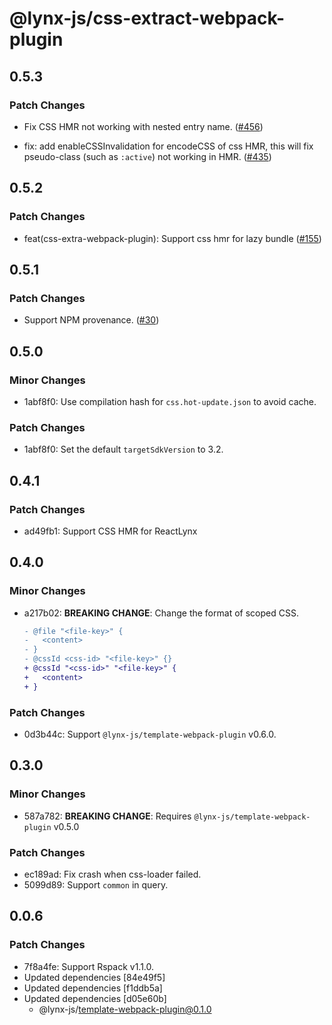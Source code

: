 # @lynx-js/css-extract-webpack-plugin

## 0.5.3

### Patch Changes

- Fix CSS HMR not working with nested entry name. ([#456](https://github.com/lynx-family/lynx-stack/pull/456))

- fix: add enableCSSInvalidation for encodeCSS of css HMR, this will fix pseudo-class (such as `:active`) not working in HMR. ([#435](https://github.com/lynx-family/lynx-stack/pull/435))

## 0.5.2

### Patch Changes

- feat(css-extra-webpack-plugin): Support css hmr for lazy bundle ([#155](https://github.com/lynx-family/lynx-stack/pull/155))

## 0.5.1

### Patch Changes

- Support NPM provenance. ([#30](https://github.com/lynx-family/lynx-stack/pull/30))

## 0.5.0

### Minor Changes

- 1abf8f0: Use compilation hash for `css.hot-update.json` to avoid cache.

### Patch Changes

- 1abf8f0: Set the default `targetSdkVersion` to 3.2.

## 0.4.1

### Patch Changes

- ad49fb1: Support CSS HMR for ReactLynx

## 0.4.0

### Minor Changes

- a217b02: **BREAKING CHANGE**: Change the format of scoped CSS.

  ```diff
  - @file "<file-key>" {
  -   <content>
  - }
  - @cssId <css-id> "<file-key>" {}
  + @cssId "<css-id>" "<file-key>" {
  +   <content>
  + }
  ```

### Patch Changes

- 0d3b44c: Support `@lynx-js/template-webpack-plugin` v0.6.0.

## 0.3.0

### Minor Changes

- 587a782: **BREAKING CHANGE**: Requires `@lynx-js/template-webpack-plugin` v0.5.0

### Patch Changes

- ec189ad: Fix crash when css-loader failed.
- 5099d89: Support `common` in query.

## 0.0.6

### Patch Changes

- 7f8a4fe: Support Rspack v1.1.0.
- Updated dependencies [84e49f5]
- Updated dependencies [f1ddb5a]
- Updated dependencies [d05e60b]
  - @lynx-js/template-webpack-plugin@0.1.0
